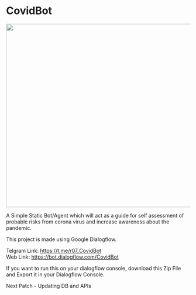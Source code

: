 # CovidBot

<img src="https://github.com/rahulbordoloi/CovidBot/blob/master/covid24.jpg" width="800" height="500">

A Simple Static Bot/Agent which will act as a guide for self assessment of probable risks from corona virus and increase awareness about the pandemic.

This project is made using Google Dialogflow. 

Telgram Link: https://t.me/r07_CovidBot                                                            
Web Link: https://bot.dialogflow.com/CovidBot

If you want to run this on your dialogflow console, download this Zip File and Export it in your Dialogflow Console.

Next Patch - Updating DB and APIs
